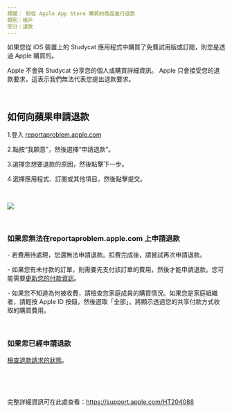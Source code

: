 ```yaml
---
標題： 對從 Apple App Store 購買的商品進行退款
類別：帳戶
部分：退款 
---
```

如果您從 iOS 裝置上的 Studycat 應用程式中購買了免費試用版或訂閱，則您是透過 Apple 購買的。 


Apple 不會與 Studycat 分享您的個人或購買詳細資訊。 Apple 只會接受您的退款要求，這表示我們無法代表您提出退款要求。


 


## 如何向蘋果申請退款


1\.登入 [reportaproblem.apple.com](https://reportaproblem.apple.com/)


2\.點按“我願意”，然後選擇“申請退款”。


3\.選擇您想要退款的原因，然後點擊下一步。


4\.選擇應用程式、訂閱或其他項目，然後點擊提交。


 


![](/attachments/token/EIRFxjZzzik6OVcPJeEE4MFaP/?name=ios14-iphone-12-pro-safari-report-a-problem.png)


 


### 如果您無法在reportaproblem.apple.com 上申請退款


\- 若費用待處理，您還無法申請退款。扣費完成後，請嘗試再次申請退款。


\- 如果您有未付款的訂單，則需要先支付該訂單的費用，然後才能申請退款。您可能需要[更新您的付款資訊](https://support.apple.com/kb/HT201266)。


\- 如果您不知道為何被收費，請檢查您家庭成員的購買情況。如果您是家庭組織者，請輕按 Apple ID 按鈕，然後選取「全部」。將顯示透過您的共享付款方式收取的購買費用。


 


### 如果您已經申請退款


[檢查退款請求的狀態](https://support.apple.com/kb/HT210904)。


 


 


完整詳細資訊可在此處查看：<https://support.apple.com/HT204088>